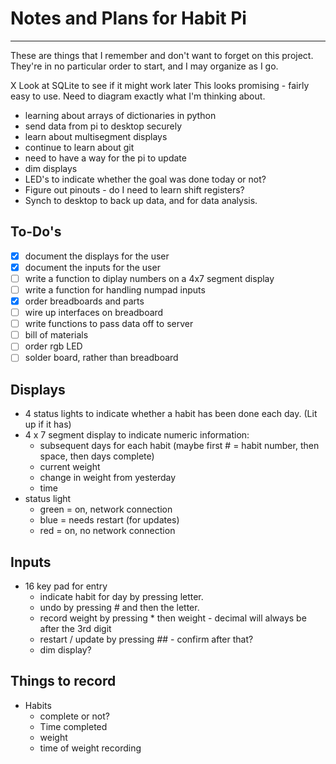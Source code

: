 # Notes and Plans for Habit Pi
-----------------------
These are things that I remember and don't want to forget on this project.  They're in no particular order to start, and I may organize as I go.

X Look at SQLite to see if it might work later
	This looks promising - fairly easy to use.  Need to diagram exactly what I'm thinking about.
- learning about arrays of dictionaries in python
- send data from pi to desktop securely
- learn about multisegment displays
- continue to learn about git
- need to have a way for the pi to update
- dim displays
- LED's to indicate whether the goal was done today or not?
- Figure out pinouts - do I need to learn shift registers?
- Synch to desktop to back up data, and for data analysis.


## To-Do's
-[X] document the displays for the user
-[X] document the inputs for the user
-[ ] write a function to diplay numbers on a 4x7 segment display
-[ ] write a function for handling numpad inputs
-[x] order breadboards and parts
-[ ] wire up interfaces on breadboard
-[ ] write functions to pass data off to server
-[ ] bill of materials
-[ ] order rgb LED
-[ ] solder board, rather than breadboard

## Displays
- 4 status lights to indicate whether a habit has been done each day.  (Lit up if it has)
- 4 x 7 segment display to indicate numeric information:
	- subsequent days for each habit (maybe first # = habit number, then space, then days complete)
	- current weight
	- change in weight from yesterday
	- time
- status light
	- green = on, network connection
	- blue = needs restart (for updates)
	- red = on, no network connection

## Inputs
- 16 key pad for entry
	- indicate habit for day by pressing letter.
	- undo by pressing # and then the letter.
	- record weight by pressing * then weight - decimal will always be after the 3rd digit
	- restart / update by pressing *#*# - confirm after that?
	- dim display?

## Things to record
- Habits
	- complete or not?
	- Time completed
	- weight
	- time of weight recording


